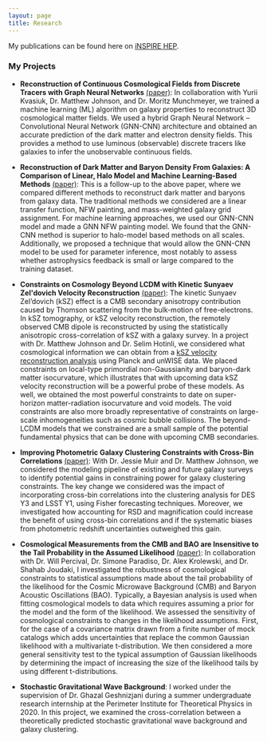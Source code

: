 ```yaml
---
layout: page
title: Research
---
```


My publications can be found here on [iNSPIRE HEP](https://inspirehep.net/authors/2765907).

### My Projects

* **Reconstruction of Continuous Cosmological Fields from Discrete Tracers with Graph Neural Networks** [(paper)](https://arxiv.org/abs/2411.02496): In collaboration with Yurii Kvasiuk, Dr. Matthew Johnson, and Dr. Moritz Munchmeyer, we trained a machine learning (ML) algorithm on galaxy properties to reconstruct 3D cosmological matter fields. We used a hybrid Graph Neural Network – Convolutional Neural Network (GNN-CNN) architecture and obtained an accurate prediction of the dark matter and electron density fields. This provides a method to use luminous (observable) discrete tracers like galaxies to infer the unobservable continuous fields.

* **Reconstruction of Dark Matter and Baryon Density From Galaxies: A Comparison of Linear, Halo Model and Machine Learning-Based Methods** [(paper)](https://arxiv.org/abs/2507.12530): This is a follow-up to the above paper, where we compared different methods to reconstruct dark matter and baryons from galaxy data. The traditional methods we considered are a linear transfer function, NFW painting, and mass-weighted galaxy grid assignment. For machine learning approaches, we used our GNN-CNN model and made a GNN NFW painting model. We found that the GNN-CNN method is superior to halo-model based methods on all scales. Additionally, we proposed a technique that would allow the GNN-CNN model to be used for parameter inference, most notably to assess whether astrophysics feedback is small or large compared to the training dataset.

* **Constraints on Cosmology Beyond LCDM with Kinetic Sunyaev Zel'dovich Velocity Reconstruction** [(paper)](https://arxiv.org/abs/2408.05264): The kinetic Sunyaev Zel’dovich (kSZ) effect is a CMB secondary anisotropy contribution caused by Thomson scattering from the bulk-motion of free-electrons. In kSZ tomography, or kSZ velocity reconstruction, the remotely observed CMB dipole is reconstructed by using the statistically anisotropic cross-correlation of kSZ with a galaxy survey. In a project with Dr. Matthew Johnson and Dr. Selim Hotinli, we considered what cosmological information we can obtain from a [kSZ velocity reconstruction analysis](https://arxiv.org/abs/2405.00809) using Planck and unWISE data. We placed constraints on local-type primordial non-Gaussianity and baryon-dark matter isocurvature, which illustrates that with upcoming data kSZ velocity reconstruction will be a powerful probe of these models. As well, we obtained the most powerful constraints to date on super-horizon matter-radiation isocurvature and void models. The void constraints are also more broadly representative of constraints on large-scale inhomogeneities such as cosmic bubble collisions. The beyond-LCDM models that we constrained are a small sample of the potential fundamental physics that can be done with upcoming CMB secondaries. 

* **Improving Photometric Galaxy Clustering Constraints with Cross-Bin Correlations** [(paper)](https://journals.aps.org/prd/abstract/10.1103/PhysRevD.110.083533): With Dr. Jessie Muir and Dr. Matthew Johnson, we considered the modeling pipeline of existing and future galaxy surveys to identify potential gains in constraining power for galaxy clustering constraints. The key change we considered was the impact of incorporating cross-bin correlations into the clustering analysis for DES Y3 and LSST Y1, using Fisher forecasting techniques. Moreover, we investigated how accounting for RSD and magnification could increase the benefit of using cross-bin correlations and if the systematic biases from photometric redshift uncertainties outweighed this gain. 

* **Cosmological Measurements from the CMB and BAO are Insensitive to the Tail Probability in the Assumed Likelihood** [(paper)](https://iopscience.iop.org/article/10.1088/1475-7516/2024/06/015/meta): In collaboration with Dr. Will Percival, Dr. Simone Paradiso, Dr. Alex Krolewski, and Dr. Shahab Joudaki, I investigated the robustness of cosmological constraints to statistical assumptions made about the tail probability of the likelihood for the Cosmic Microwave Background (CMB) and Baryon Acoustic Oscillations (BAO). Typically, a Bayesian analysis is used when fitting cosmological models to data which requires assuming a prior for the model and the form of the likelihood. We assessed the sensitivity of cosmological constraints to changes in the likelihood assumptions. First, for the case of a covariance matrix drawn from a finite number of mock catalogs which adds uncertainties that replace the common Gaussian likelihood with a multivariate t-distribution. We then considered a more general sensitivity test to the typical assumption of Gaussian likelihoods by determining the impact of increasing the size of the likelihood tails by using different t-distributions.

* **Stochastic Gravitational Wave Background**: I worked under the supervision of Dr. Ghazal Geshnizjani during a summer undergraduate research internship at the Perimeter Institute for Theoretical Physics in 2020. In this project, we examined the cross-correlation between a theoretically predicted stochastic gravitational wave background and galaxy clustering.
